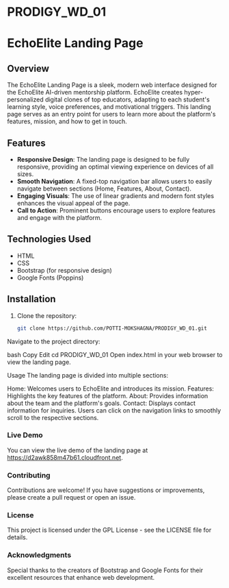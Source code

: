# PRODIGY_WD_01
# EchoElite Landing Page

## Overview

The EchoElite Landing Page is a sleek, modern web interface designed for the EchoElite AI-driven mentorship platform. EchoElite creates hyper-personalized digital clones of top educators, adapting to each student's learning style, voice preferences, and motivational triggers. This landing page serves as an entry point for users to learn more about the platform's features, mission, and how to get in touch.

## Features

- **Responsive Design**: The landing page is designed to be fully responsive, providing an optimal viewing experience on devices of all sizes.
- **Smooth Navigation**: A fixed-top navigation bar allows users to easily navigate between sections (Home, Features, About, Contact).
- **Engaging Visuals**: The use of linear gradients and modern font styles enhances the visual appeal of the page.
- **Call to Action**: Prominent buttons encourage users to explore features and engage with the platform.

## Technologies Used

- HTML
- CSS
- Bootstrap (for responsive design)
- Google Fonts (Poppins)

## Installation

1. Clone the repository:

   ```bash
   git clone https://github.com/POTTI-MOKSHAGNA/PRODIGY_WD_01.git
Navigate to the project directory:

bash
Copy
Edit
cd PRODIGY_WD_01
Open index.html in your web browser to view the landing page.

Usage
The landing page is divided into multiple sections:

Home: Welcomes users to EchoElite and introduces its mission.
Features: Highlights the key features of the platform.
About: Provides information about the team and the platform's goals.
Contact: Displays contact information for inquiries.
Users can click on the navigation links to smoothly scroll to the respective sections.

###   Live Demo
You can view the live demo of the landing page at https://d2awk858m47b61.cloudfront.net.

###   Contributing
Contributions are welcome! If you have suggestions or improvements, please create a pull request or open an issue.

###   License
This project is licensed under the GPL License - see the LICENSE file for details.

###   Acknowledgments
Special thanks to the creators of Bootstrap and Google Fonts for their excellent resources that enhance web development.
